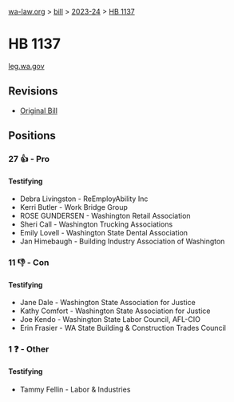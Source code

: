 [wa-law.org](/) > [bill](/bill/) > [2023-24](/bill/2023-24/) > [HB 1137](/bill/2023-24/hb/1137/)

# HB 1137
[leg.wa.gov](https://app.leg.wa.gov/billsummary?BillNumber=1137&Year=2023&Initiative=false)

## Revisions
* [Original Bill](1/)

## Positions
### 27 👍 - Pro
#### Testifying
* Debra Livingston - ReEmployAbility Inc
* Kerri Butler - Work Bridge Group
* ROSE GUNDERSEN - Washington Retail Association
* Sheri Call - Washington Trucking Associations
* Emily Lovell - Washington State Dental Association 
* Jan Himebaugh  - Building Industry Association of Washington 

### 11 👎 - Con
#### Testifying
* Jane Dale - Washington State Association for Justice
* Kathy Comfort - Washington State Association for Justice
* Joe Kendo - Washington State Labor Council, AFL-CIO
* Erin Frasier - WA State Building & Construction Trades Council

### 1 ❓ - Other
#### Testifying
* Tammy Fellin - Labor & Industries
